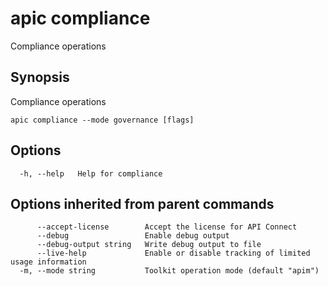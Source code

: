 # apic compliance

Compliance operations

## Synopsis

Compliance operations

```
apic compliance --mode governance [flags]
```

## Options

```
  -h, --help   Help for compliance
```

## Options inherited from parent commands

```
      --accept-license        Accept the license for API Connect
      --debug                 Enable debug output
      --debug-output string   Write debug output to file
      --live-help             Enable or disable tracking of limited usage information
  -m, --mode string           Toolkit operation mode (default "apim")
```
